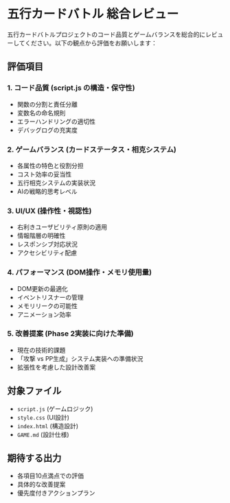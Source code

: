 # 五行カードバトル 総合レビュー

五行カードバトルプロジェクトのコード品質とゲームバランスを総合的にレビューしてください。以下の観点から評価をお願いします：

## 評価項目

### 1. コード品質 (script.js の構造・保守性)
- 関数の分割と責任分離
- 変数名の命名規則
- エラーハンドリングの適切性
- デバッグログの充実度

### 2. ゲームバランス (カードステータス・相克システム)
- 各属性の特色と役割分担
- コスト効率の妥当性
- 五行相克システムの実装状況
- AIの戦略的思考レベル

### 3. UI/UX (操作性・視認性)
- 右利きユーザビリティ原則の適用
- 情報階層の明確性
- レスポンシブ対応状況
- アクセシビリティ配慮

### 4. パフォーマンス (DOM操作・メモリ使用量)
- DOM更新の最適化
- イベントリスナーの管理
- メモリリークの可能性
- アニメーション効率

### 5. 改善提案 (Phase 2実装に向けた準備)
- 現在の技術的課題
- 「攻撃 vs PP生成」システム実装への準備状況
- 拡張性を考慮した設計改善案

## 対象ファイル
- `script.js` (ゲームロジック)
- `style.css` (UI設計)
- `index.html` (構造設計)
- `GAME.md` (設計仕様)

## 期待する出力
- 各項目10点満点での評価
- 具体的な改善提案
- 優先度付きアクションプラン